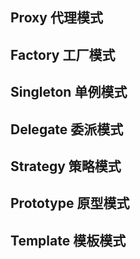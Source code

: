 Proxy 代理模式
-----




Factory 工厂模式
-----


Singleton 单例模式
-----



Delegate 委派模式
-----


Strategy 策略模式
-----


Prototype 原型模式
----



Template 模板模式
-----

